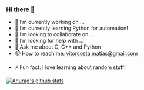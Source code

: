 ### Hi there 👋

<!--
**VitorCMatias/VitorCMatias** is a ✨ _special_ ✨ repository because its `README.md` (this file) appears on your GitHub profile.

Here are some ideas to get you started:
-->
- 🔭 I’m currently working on ...
- 🌱 I’m currently learning Python for automation!
- 👯 I’m looking to collaborate on ...
- 🤔 I’m looking for help with ...
- 💬 Ask me about C, C++ and Python
- 📫 How to reach me: vitorcosta.matias@gmail.com
<!-- - 😄 Pronouns: ... -->
- ⚡ Fun fact: I love learning about random stuff!


[![Anurag's github stats](https://github-readme-stats.vercel.app/api?username=VitorCMatias&count_private=true)](https://github.com/anuraghazra/github-readme-stats)
